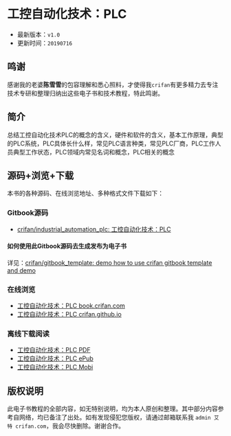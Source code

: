 # 工控自动化技术：PLC

* 最新版本：`v1.0`
* 更新时间：`20190716`

## 鸣谢

感谢我的老婆**陈雪雪**的包容理解和悉心照料，才使得我`crifan`有更多精力去专注技术专研和整理归纳出这些电子书和技术教程，特此鸣谢。

## 简介

总结工控自动化技术PLC的概念的含义，硬件和软件的含义，基本工作原理，典型的PLC系统，PLC具体长什么样，常见PLC语言种类，常见PLC厂商，PLC工作人员典型工作状态，PLC领域内常见名词和概念，PLC相关的概念

## 源码+浏览+下载

本书的各种源码、在线浏览地址、多种格式文件下载如下：

### Gitbook源码

* [crifan/industrial_automation_plc: 工控自动化技术：PLC](https://github.com/crifan/industrial_automation_plc)

#### 如何使用此Gitbook源码去生成发布为电子书

详见：[crifan/gitbook_template: demo how to use crifan gitbook template and demo](https://github.com/crifan/gitbook_template)

### 在线浏览

* [工控自动化技术：PLC book.crifan.com](http://book.crifan.com/books/industrial_automation_plc/website)
* [工控自动化技术：PLC crifan.github.io](https://crifan.github.io/industrial_automation_plc/website)

### 离线下载阅读

* [工控自动化技术：PLC PDF](http://book.crifan.com/books/industrial_automation_plc/pdf/industrial_automation_plc.pdf)
* [工控自动化技术：PLC ePub](http://book.crifan.com/books/industrial_automation_plc/epub/industrial_automation_plc.epub)
* [工控自动化技术：PLC Mobi](http://book.crifan.com/books/industrial_automation_plc/mobi/industrial_automation_plc.mobi)

## 版权说明

此电子书教程的全部内容，如无特别说明，均为本人原创和整理。其中部分内容参考自网络，均已备注了出处。如有发现侵犯您版权，请通过邮箱联系我 `admin 艾特 crifan.com`，我会尽快删除。谢谢合作。